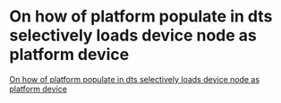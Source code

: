 # On how of platform populate in dts selectively loads device node as platform device
[On how of platform populate in dts selectively loads device node as platform device](https://aiwithcloud.com/2022/09/19/on_how_of_platform_populate_in_dts_selectively_loads_device_node_as_platform_device/)